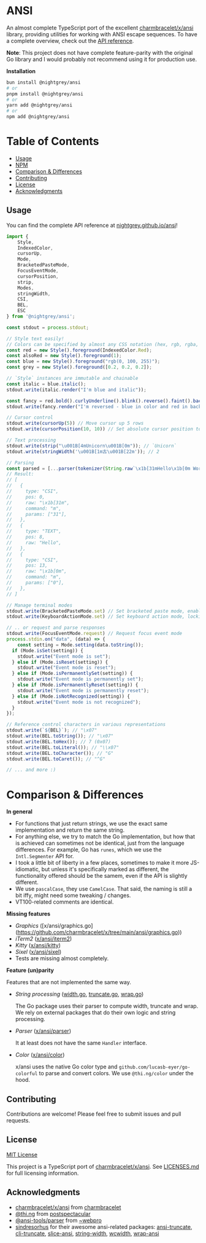 # ANSI

An almost complete TypeScript port of the excellent
[charmbracelet/x/ansi](https://github.com/charmbracelet/x/tree/main/ansi)
library, providing utilities for working with ANSI escape sequences. To have a
complete overview, check out the
[API reference](https://nightgrey.github.io/ansi/).

**Note**: This project does not have complete feature-parity with the original
Go library and I would probably not recommend using it for production use.

**Installation**

```bash
bun install @nightgrey/ansi
# or
pnpm install @nightgrey/ansi
# or
yarn add @nightgrey/ansi
# or
npm add @nightgrey/ansi
```

# Table of Contents
- [Usage](#usage)
- [NPM](https://www.npmjs.com/package/@nightgrey/ansi)
- [Comparison & Differences](#comparison--differences)
- [Contributing](#contributing)
- [License](#license)
- [Acknowledgments](#acknowledgments)
## Usage

You can find the complete API reference at
[nightgrey.github.io/ansi](https://nightgrey.github.io/ansi/)!

```ts
import {
    Style,
    IndexedColor,
    cursorUp,
    Mode,
    BracketedPasteMode,
    FocusEventMode,
    cursorPosition,
    strip,
    Modes,
    stringWidth,
    CSI,
    BEL,
    ESC
} from '@nightgrey/ansi';

const stdout = process.stdout;

// Style text easily!
// Colors can be specified by almost any CSS notation (hex, rgb, rgba, hsl, etc.), ANSI indexes, or vectors.
const red = new Style().foreground(IndexedColor.Red);
const alsoRed = new Style().foreground(1);
const blue = new Style().foreground("rgb(0, 100, 255)");
const grey = new Style().foreground([0.2, 0.2, 0.2]);

// `Style` instances are immutable and chainable
const italic = blue.italic();
stdout.write(italic.render("I'm blue and italic"));

const fancy = red.bold().curlyUnderline().blink().reverse().faint().background(IndexedColor.Blue);
stdout.write(fancy.render("I'm reversed - blue in color and red in background, bold, curly underlined, blinking and faint!"));

// Cursor control
stdout.write(cursorUp(5)) // Move cursor up 5 rows
stdout.write(cursorPosition(10, 10)) // Set absolute cursor position to (10, 10)

// Text processing
stdout.write(strip("\u001B[4mUnicorn\u001B[0m")); // `Unicorn`
stdout.write(stringWidth('\u001B[1m古\u001B[22m')); // 2

// Parsing
const parsed = [...parser(tokenizer(String.raw`\x1b[31mHello\x1b[0m World`))];
// Result:
// [
//   {
//     type: "CSI",
//     pos: 0,
//     raw: "\x1b[31m",
//     command: "m",
//     params: ["31"],
//   },
//   {
//     type: "TEXT",
//     pos: 8,
//     raw: "Hello",
//   },
//   {
//     type: "CSI",
//     pos: 13,
//     raw: "\x1b[0m",
//     command: "m",
//     params: ["0"],
//   },
// ]

// Manage terminal modes
stdout.write(BracketedPasteMode.set) // Set bracketed paste mode, enabling bracketed paste
stdout.write(KeyboardActionMode.set) // Set keyboard action mode, locking the keyboard

// .. or request and parse responses
stdout.write(FocusEventMode.request) // Request focus event mode
process.stdin.on("data", (data) => {
    const setting = Mode.setting(data.toString());
  if (Mode.isSet(setting)) {
    stdout.write("Event mode is set");
  } else if (Mode.isReset(setting)) {
    stdout.write("Event mode is reset");
  } else if (Mode.isPermanentlySet(setting)) {
    stdout.write("Event mode is permanently set");
  } else if (Mode.isPermanentlyReset(setting)) {
    stdout.write("Event mode is permanently reset");
  } else if (Mode.isNotRecognized(setting)) {
    stdout.write("Event mode is not recognized");
  }
});

// Reference control characters in various representations
stdout.write(`${BEL}`); // "\x07"
stdout.write(BEL.toString()); // "\x07"
stdout.write(BEL.toHex()); // 7 (0x07)
stdout.write(BEL.toLiteral()); // "\\x07"
stdout.write(BEL.toCharacter()); // "G"
stdout.write(BEL.toCaret()); // "^G"

// ... and more :)
```

# Comparison & Differences

**In general**
- For functions that just return strings, we use the exact same implementation
  and return the same string.
- For anything else, we try to match the Go implementation, but how that is
  achieved can sometimes not be identical, just from the language differences.
  For example, Go has `runes`, which we use the `Intl.Segmenter` API for.
- I took a little bit of liberty in a few places, sometimes to make it more
  JS-idiomatic, but unless it's specifically marked as different, the
  functionality offered should be the samem, even if the API is slightly
  different.
- We use `pascalCase`, they use `CamelCase`. That said, the naming
  is still a bit iffy, might need some tweaking / changes.
- VT100-related comments are identical.

**Missing features**

- *Graphics* ([x/ansi/graphics.go]
(https://github.com/charmbracelet/x/tree/main/ansi/graphics.go))
- *iTerm2*
  ([x/ansi/iterm2](https://github.com/charmbracelet/x/tree/main/ansi/iterm2))
- *Kitty*
  ([x/ansi/kitty](https://github.com/charmbracelet/x/tree/main/ansi/kitty))
- *Sixel*
  ([x/ansi/sixel](https://github.com/charmbracelet/x/tree/main/ansi/sixel))
- Tests are missing almost completely.

**Feature (un)parity**

Features that are not implemented the same way.

- *String processing*
  ([width.go](https://github.com/charmbracelet/x/blob/main/ansi/width.go),
  [truncate.go](https://github.com/charmbracelet/x/blob/main/ansi/truncate.go),
  [wrap.go](https://github.com/charmbracelet/x/blob/main/ansi/wrap.go))

  The Go package uses their parser to compute width, truncate and wrap. We rely
  on external packages that do their own logic and string processing.
- *Parser*
  ([x/ansi/parser](https://github.com/charmbracelet/x/tree/main/ansi/parser.go))

  It at least does not have the same `Handler` interface.

- *Color*
  ([x/ansi/color](https://github.com/charmbracelet/x/tree/main/ansi/color.go))

  x/ansi uses the native Go color type and `github.com/lucasb-eyer/go-colorful`
  to parse and convert colors. We use `@thi.ng/color` under the hood.

## Contributing

Contributions are welcome! Please feel free to submit issues and pull requests.

## License

[MIT License](LICENSE)

This project is a TypeScript port of
[charmbracelet/x/ansi](https://github.com/charmbracelet/x/tree/main/ansi). See
[LICENSES.md](./LICENSES.md) for full licensing information.


## Acknowledgments

- [charmbracelet/x/ansi](https://github.com/charmbracelet/x/tree/main/ansi) from
  [charmbracelet](https://github.com/charmbracelet)
- [@thi.ng](https://github.com/thi-ng/umbrella) from [postspectacular](https://github.com/postspectacular)
- [@ansi-tools/parser](https://www.npmjs.com/package/@ansi-tools/parser) from
  [~webpro](https://www.npmjs.com/~webpro)
- [sindresorhus](https://www.npmjs.com/~sindresorhus) for their awesome
  ansi-related packages:
  [ansi-truncate](https://www.npmjs.com/package/ansi-truncate),
  [cli-truncate](https://www.npmjs.com/package/cli-truncate),
  [slice-ansi](https://www.npmjs.com/package/slice-ansi),
  [string-width](https://www.npmjs.com/package/string-width),
  [wcwidth](https://www.npmjs.com/package/wcwidth),
  [wrap-ansi](https://www.npmjs.com/package/wrap-ansi)
